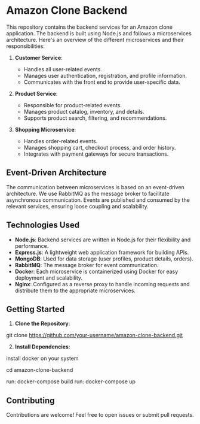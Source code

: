 # Amazon Clone Backend

This repository contains the backend services for an Amazon clone application. The backend is built using Node.js and follows a microservices architecture. Here's an overview of the different microservices and their responsibilities:

1. **Customer Service**:
   - Handles all user-related events.
   - Manages user authentication, registration, and profile information.
   - Communicates with the front end to provide user-specific data.

2. **Product Service**:
   - Responsible for product-related events.
   - Manages product catalog, inventory, and details.
   - Supports product search, filtering, and recommendations.

3. **Shopping Microservice**:
   - Handles order-related events.
   - Manages shopping cart, checkout process, and order history.
   - Integrates with payment gateways for secure transactions.

## Event-Driven Architecture

The communication between microservices is based on an event-driven architecture. We use RabbitMQ as the message broker to facilitate asynchronous communication. Events are published and consumed by the relevant services, ensuring loose coupling and scalability.

## Technologies Used

- **Node.js**: Backend services are written in Node.js for their flexibility and performance.
- **Express.js**: A lightweight web application framework for building APIs.
- **MongoDB**: Used for data storage (user profiles, product details, orders).
- **RabbitMQ**: The message broker for event communication.
- **Docker**: Each microservice is containerized using Docker for easy deployment and scalability.
- **Nginx**: Configured as a reverse proxy to handle incoming requests and distribute them to the appropriate microservices.

## Getting Started

1. **Clone the Repository**:

git clone https://github.com/your-username/amazon-clone-backend.git


2. **Install Dependencies**:

install docker on your system

cd amazon-clone-backend

run: docker-compose build
run: docker-compose up

## Contributing
Contributions are welcome! Feel free to open issues or submit pull requests.
